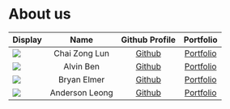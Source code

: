 # About us

Display | Name | Github Profile | Portfolio 
--------|:----:|:--------------:|:---------:
![](https://via.placeholder.com/100.png?text=Photo) | Chai Zong Lun | [Github](https://github.com/zonglun99) | [Portfolio](docs/team/zonglun.md)
![](https://avatars.githubusercontent.com/u/71116618?v=4) | Alvin Ben | [Github](https://github.com/alvynben) | [Portfolio](docs/team/alvin.md)
![](https://via.placeholder.com/100.png?text=Photo) | Bryan Elmer | [Github](https://github.com/BryanElmer) | [Portfolio](docs/team/BryanElmer.md)
![](https://via.placeholder.com/100.png?text=Photo) | Anderson Leong | [Github](https://github.com/uosjapuelks) | [Portfolio](docs/team/anderson.md)
